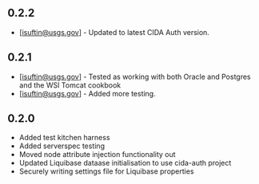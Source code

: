 0.2.2
-----
- [isuftin@usgs.gov] - Updated to latest CIDA Auth version. 

0.2.1
-----

- [isuftin@usgs.gov] - Tested as working with both Oracle and Postgres and the WSI Tomcat cookbook 
- [isuftin@usgs.gov] - Added more testing. 


0.2.0
-----

- Added test kitchen harness
- Added serverspec testing
- Moved node attribute injection functionality out
- Updated Liquibase dataase initialisation to use cida-auth project 
- Securely writing settings file for Liquibase properties